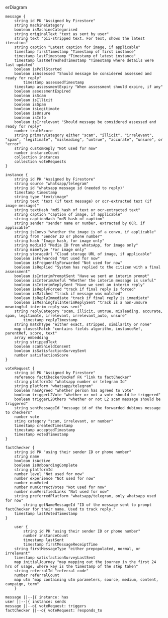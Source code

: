 erDiagram

    message {
        string id PK "Assigned by Firestore"
        string machineCategory
        boolean isMachineCategorised
        string originalText "text as sent by user"
        string text "pii-stripped text. For text, shows the latest iteration"
        string caption "Latest caption for image, if applicable"
        timestamp firstTimestamp "Timestamp of first instance"
        timestamp lastTimestamp "Timestamp of latest instance"
        timestamp lastRefreshedTimestamp "Timestamp where details were last updated"
        boolean isPollStarted
        boolean isAssessed "Should message be considered assessed and ready for reply"
    		timestamp assessedTimestamp
        timestamp assessmentExpiry "When assessment should expire, if any"
        boolean assessmentExpired
        boolean isScam
        boolean isIllicit
        boolean isSpam
        boolean isLegitimate
        boolean isUnsure
        boolean isInfo
        boolean isIrrelevant "Should message be considered assessed and ready for reply"
        number truthScore
        string primaryCategory either "scam", "illicit", "irrelevant", "spam", "legitimate", "misleading", "untrue", "accurate", "unsure", or "error"
        string customReply "Not used for now"
        number instanceCount
        collection instances
        collection voteRequests
    }

    instance {
        string id PK "Assigned by Firestore"
        string source "whatsapp/telegram"
        string id "whatsapp message id (needed to reply)"
        timestamp timestamp
        string type "text/image"
        string text "text (if text message) or ocr-extracted text (if image message)"
        string textHash "md5 hash of text or ocr-extracted text"
        string caption "caption of image, if applicable"
        string captionHash "md5 hash of caption"
        string sender "sender name or number, extracted by OCR, if applicable"
        string isConvo "whether the image is of a convo, if applicable"
        string from "Sender ID or phone number"
        string hash "Image hash, for image only"
        string mediaId "Media ID from whatsApp, for image only"
        string mimeType "For image only"
        string storageUrl "Cloud storage URL of image, if applicable"
        boolean isForwarded "Not used for now"
        boolean isFrequentlyForwarded "Not used for now"
        boolean isReplied "System has replied to the citizen with a final assessment"
        boolean isInterimPromptSent "Have we sent an interim prompt"
        boolean isInterimUseful "Whether the interim message is useful"
        boolean isInterimReplySent "Have we sent an interim reply"
        boolean isReplyForced "track if final reply is forced"
        boolean isMatched "track if message was matched"
        boolean isReplyImmediate "track if final reply is immediate"
        boolean isMeaningfulInterimReplySent "track is a non-unsure meaningful interim reply was sent"
        string replyCategory "scam, illicit, untrue, misleading, accurate, spam, legitimate, irrelevant, irrelevant_auto, unsure"
    		timestamp replyTimestamp
        string matchType "either exact, stripped, similarity or none"
        map closestMatch "contains fields algorithm, instanceRef, parentRef, score, text"
        array embedding
        string strippedText
        boolean scamShieldConsent
        boolean isSatisfactionSurveySent
        number satisfactionScore
    }

    voteRequest {
        string id PK "Assigned by Firestore"
        reference factCheckerDocRef FK "link to factChecker"
        string platformId "whatsapp number or telegram Id"
        string platform "whatsapp/telegram"
        boolean hasAgreed "whether person has agreed to vote"
        boolean triggerL2Vote "whether or not a vote should be triggered"
        boolean triggerL2Others "whether or not L2 scam message should be triggered"
        string sentMessageId "message id of the forwarded dubious message to checkers"
        number vote
        sting category "scam, irrelevant, or number"
        timestamp createdTimestamp
        timestamp acceptedTimestamp
        timestamp votedTimestamp
    }

    factChecker {
        string id PK "using their sender ID or phone number"
        string name
        boolean isActive
        boolean isOnboardingComplete
        string platformId
        number level "Not used for now"
        number experience "Not used for now"
        number numVoted
        number numCorrectVotes "Not used for now"
        number numVerifiedLinks "Not used for now"
        string preferredPlatform "whatsapp/telegram, only whatsapp used for now"
    		string getNameMessageId "ID of the message sent to prompt factChecker for their name. Used to track reply."
        timestamp lastVotedTimestamp
    }

    	user {
    		string id PK "using their sender ID or phone number"
    		number instanceCount
    		timestamp lastSent
    		timestamp firstMessageReceiptTime
        string firstMessageType "either prepopulated, normal, or irrelevant"
        timestamp satisfactionSurveyLastSent
        map initialJourney "map mapping out the journey in the first 24 hrs of usage, where key is the timestamp of the step taken"
        string referralId "referral code"
        number referralCount
        map utm "map containing utm parameters, source, medium, content, campaign, term"
    	}

    message ||--|{ instance: has
    user ||--|{ instance: sends
    message ||--o{ voteRequest: triggers
    factChecker ||--o{ voteRequest: responds_to
